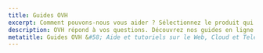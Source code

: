 ```yaml
---
title: Guides OVH
excerpt: Comment pouvons-nous vous aider ? Sélectionnez le produit qui vous intéresse parmi les univers Web, Cloud et Telecom et retrouvez tous les guides dédiés rédigés pour vous par OVH.
description: OVH répond à vos questions. Découvrez nos guides en ligne qui vous aideront dans la configuration de vos services OVH.
metatitle: Guides OVH &#58; Aide et tutoriels sur le Web, Cloud et Telecom
---
```

